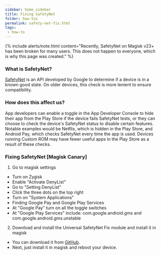 ```yaml
---
sidebar: home_sidebar
title: Fixing SafetyNet
folder: how-tos
permalink: safety-net-fix.html
tags:
 - how-to
---
```


{% include alerts/note.html content="Recently, SafetyNet on Magisk v23+ has been broken for many users. This does not happen to everyone, which is why this page was created." %}

### What is SafetyNet?
[SafetyNet](https://developer.android.com/training/safetynet/index.html) is an API developed by Google to determine if a device is in a known good state. On older devices, this check is more lenient to ensure compatibility.

### How does this affect us?
App developers can enable a toggle in the App Developer Console to hide their app from the Play Store if the device fails SafetyNet tests, or they can choose to check the device's SafetyNet status to disable certain features. 
Notable examples would be Netflix, which is hidden in the Play Store, and Android Pay, which checks SafetyNet every time the app is used. Devices running Custom ROM may have fewer useful apps in the Play Store as a result of these checks.

### Fixing SafetyNet [Magisk Canary]

1. Go to magisk settings
  * Turn on Zygisk
  * Enable "Activate DenyList"
  * Go to "Setting DenyList"
  * Click the three dots on the top right
  * Turn on "System Applications"
  * Finding Google Pay and Google Play Services
  * At "Google Pay" turn on all the toggle switches
  * At "Google Play Services" include:
     com.google.android.gms
     and
     com.google.android.gms.unstable

2. Download and install the Universal SafetyNet Fix module and install it in magisk
  * You can download it from [GitHub](https://github.com/kdrag0n/safetynet-fix/releases).
  * Next, just install it in magisk and reboot your device.
